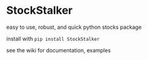 # StockStalker
easy to use, robust, and quick python stocks package

install with `pip install StockStalker`

see the wiki for documentation, examples
